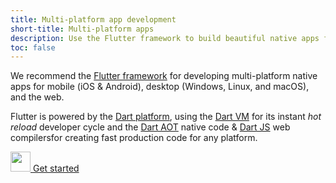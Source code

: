 ```yaml
---
title: Multi-platform app development
short-title: Multi-platform apps
description: Use the Flutter framework to build beautiful native apps for many platforms and operating systems from a single codebase.
toc: false
---
```


We recommend the [Flutter framework][] for developing multi-platform native apps
for mobile (iOS & Android), desktop (Windows, Linux, and macOS), and the web.

Flutter is powered by the [Dart platform](/overview#platform), using the
[Dart VM](/overview#platform) for its instant _hot reload_ developer cycle and
the [Dart AOT](/overview#native-platform) native code &
[Dart JS](/overview#web-platform) web compilersfor creating fast production code
for any platform.

<p class="text-center"> 
  <a href="{{site.flutter}}/get-started" class="btn btn-primary btn-lg no-automatic-external">
    <img src="{% asset shared/flutter/icon/64.png @path %}" width="32px" alt=""/>
    Get started
  </a>
</p>

[Flutter framework]: {{site.flutter}}
